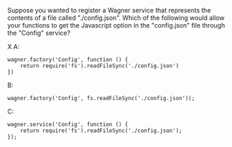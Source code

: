 Suppose you wanted to register a Wagner service that represents the contents of a file called "./config.json".
Which of the following would allow your functions to get the Javascript option in the "config.json" file through the "Config" service?

X A: 

```
wagner.factory('Config', function () {
	return require('fs').readFileSync('./config.json')
})
```

B:

```
wagner.factory('Config', fs.readFileSync('./config.json'));
```

C:
```
wagner.service('Config', function () {
	return require('fs').readFileSync('./config.json');
});
```